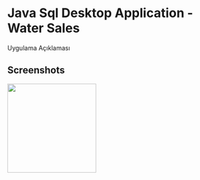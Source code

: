 # Java Sql Desktop Application - Water Sales

Uygulama Açıklaması

## Screenshots

<p>
<a href="https://github.com/oguzkaansari/Water-Sales-App/blob/main/screenshots/2.png" target="_blank">
<img src="https://github.com/oguzkaansari/Water-Sales-App/blob/main/screenshots/2.png" width="200" style="max-width:100%;"></a>
  
  
</p>

